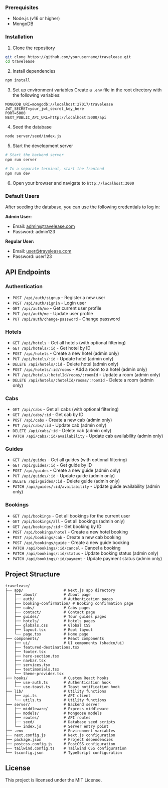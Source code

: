 ### Prerequisites
- Node.js (v16 or higher)
- MongoDB

### Installation

1. Clone the repository
```bash
git clone https://github.com/yourusername/travelease.git
cd travelease
```

2. Install dependencies
```bash
npm install
```

3. Set up environment variables
Create a `.env` file in the root directory with the following variables:
```
MONGODB_URI=mongodb://localhost:27017/travelease
JWT_SECRET=your_jwt_secret_key_here
PORT=5000
NEXT_PUBLIC_API_URL=http://localhost:5000/api
```

4. Seed the database
```bash
node server/seed/index.js
```

5. Start the development server
```bash
# Start the backend server
npm run server

# In a separate terminal, start the frontend
npm run dev
```

6. Open your browser and navigate to `http://localhost:3000`

### Default Users

After seeding the database, you can use the following credentials to log in:

**Admin User:**
- Email: admin@travelease.com
- Password: admin123

**Regular User:**
- Email: user@travelease.com
- Password: user123

## API Endpoints

### Authentication
- `POST /api/auth/signup` - Register a new user
- `POST /api/auth/signin` - Login user
- `GET /api/auth/me` - Get current user profile
- `PUT /api/auth/me` - Update user profile
- `PUT /api/auth/change-password` - Change password

### Hotels
- `GET /api/hotels` - Get all hotels (with optional filtering)
- `GET /api/hotels/:id` - Get hotel by ID
- `POST /api/hotels` - Create a new hotel (admin only)
- `PUT /api/hotels/:id` - Update hotel (admin only)
- `DELETE /api/hotels/:id` - Delete hotel (admin only)
- `POST /api/hotels/:id/rooms` - Add a room to a hotel (admin only)
- `PUT /api/hotels/:hotelId/rooms/:roomId` - Update a room (admin only)
- `DELETE /api/hotels/:hotelId/rooms/:roomId` - Delete a room (admin only)

### Cabs
- `GET /api/cabs` - Get all cabs (with optional filtering)
- `GET /api/cabs/:id` - Get cab by ID
- `POST /api/cabs` - Create a new cab (admin only)
- `PUT /api/cabs/:id` - Update cab (admin only)
- `DELETE /api/cabs/:id` - Delete cab (admin only)
- `PATCH /api/cabs/:id/availability` - Update cab availability (admin only)

### Guides
- `GET /api/guides` - Get all guides (with optional filtering)
- `GET /api/guides/:id` - Get guide by ID
- `POST /api/guides` - Create a new guide (admin only)
- `PUT /api/guides/:id` - Update guide (admin only)
- `DELETE /api/guides/:id` - Delete guide (admin only)
- `PATCH /api/guides/:id/availability` - Update guide availability (admin only)

### Bookings
- `GET /api/bookings` - Get all bookings for the current user
- `GET /api/bookings/all` - Get all bookings (admin only)
- `GET /api/bookings/:id` - Get booking by ID
- `POST /api/bookings/hotel` - Create a new hotel booking
- `POST /api/bookings/cab` - Create a new cab booking
- `POST /api/bookings/guide` - Create a new guide booking
- `PATCH /api/bookings/:id/cancel` - Cancel a booking
- `PATCH /api/bookings/:id/status` - Update booking status (admin only)
- `PATCH /api/bookings/:id/payment` - Update payment status (admin only)

## Project Structure

```
travelease/
├── app/                  # Next.js app directory
│   ├── about/            # About page
│   ├── auth/             # Authentication pages
│   ├── booking-confirmation/ # Booking confirmation page
│   ├── cabs/             # Cabs pages
│   ├── contact/          # Contact page
│   ├── guides/           # Tour guides pages
│   ├── hotels/           # Hotels pages
│   ├── globals.css       # Global CSS
│   ├── layout.tsx        # Root layout
│   └── page.tsx          # Home page
├── components/           # React components
│   ├── ui/               # UI components (shadcn/ui)
│   ├── featured-destinations.tsx
│   ├── footer.tsx
│   ├── hero-section.tsx
│   ├── navbar.tsx
│   ├── services.tsx
│   ├── testimonials.tsx
│   └── theme-provider.tsx
├── hooks/                # Custom React hooks
│   ├── use-auth.ts       # Authentication hook
│   └── use-toast.ts      # Toast notification hook
├── lib/                  # Utility functions
│   ├── api.ts            # API client
│   └── utils.ts          # Utility functions
├── server/               # Backend server
│   ├── middleware/       # Express middleware
│   ├── models/           # Mongoose models
│   ├── routes/           # API routes
│   ├── seed/             # Database seed scripts
│   └── index.js          # Server entry point
├── .env                  # Environment variables
├── next.config.js        # Next.js configuration
├── package.json          # Project dependencies
├── postcss.config.js     # PostCSS configuration
├── tailwind.config.ts    # Tailwind CSS configuration
└── tsconfig.json         # TypeScript configuration
```

## License

This project is licensed under the MIT License.